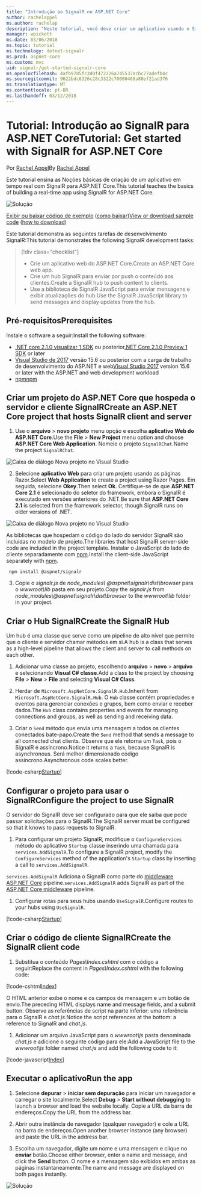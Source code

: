 ```yaml
---
title: "Introdução ao SignalR no ASP.NET Core"
author: rachelappel
ms.author: rachelap
description: "Neste tutorial, você deve criar um aplicativo usando o SignalR para ASP.NET Core."
manager: wpickett
ms.date: 03/06/2018
ms.topic: tutorial
ms.technology: dotnet-signalr
ms.prod: aspnet-core
ms.custom: mvc
uid: signalr/get-started-signalr-core
ms.openlocfilehash: 4afb9785fc3d0f472226a745537acbc77adefb4c
ms.sourcegitcommit: 9622bdc6326c28c3322c70000468a80ef21ad376
ms.translationtype: MT
ms.contentlocale: pt-BR
ms.lasthandoff: 03/12/2018
---
```

# <a name="tutorial-get-started-with-signalr-for-aspnet-core"></a><span data-ttu-id="f50e9-103">Tutorial: Introdução ao SignalR para ASP.NET Core</span><span class="sxs-lookup"><span data-stu-id="f50e9-103">Tutorial: Get started with SignalR for ASP.NET Core</span></span>

<span data-ttu-id="f50e9-104">Por [Rachel Appel](https://twitter.com/rachelappel)</span><span class="sxs-lookup"><span data-stu-id="f50e9-104">By [Rachel Appel](https://twitter.com/rachelappel)</span></span>

<span data-ttu-id="f50e9-105">Este tutorial ensina as Noções básicas de criação de um aplicativo em tempo real com SignalR para ASP.NET Core.</span><span class="sxs-lookup"><span data-stu-id="f50e9-105">This tutorial teaches the basics of building a real-time app using SignalR for ASP.NET Core.</span></span>

   ![Solução](get-started-signalr-core/_static/signalr-get-started-finished.png)

<span data-ttu-id="f50e9-107">[Exibir ou baixar código de exemplo](https://github.com/aspnet/Docs/tree/master/aspnetcore/signalr/get-started-signalr-core/sample/) ([como baixar](xref:tutorials/index#how-to-download-a-sample))</span><span class="sxs-lookup"><span data-stu-id="f50e9-107">[View or download sample code](https://github.com/aspnet/Docs/tree/master/aspnetcore/signalr/get-started-signalr-core/sample/) ([how to download](xref:tutorials/index#how-to-download-a-sample))</span></span>

<span data-ttu-id="f50e9-108">Este tutorial demonstra as seguintes tarefas de desenvolvimento SignalR:</span><span class="sxs-lookup"><span data-stu-id="f50e9-108">This tutorial demonstrates the following SignalR development tasks:</span></span>

> [!div class="checklist"]
> * <span data-ttu-id="f50e9-109">Crie um aplicativo web do ASP.NET Core.</span><span class="sxs-lookup"><span data-stu-id="f50e9-109">Create an ASP.NET Core web app.</span></span>
> * <span data-ttu-id="f50e9-110">Crie um hub SignalR para enviar por push o conteúdo aos clientes.</span><span class="sxs-lookup"><span data-stu-id="f50e9-110">Create a SignalR hub to push content to clients.</span></span>
> * <span data-ttu-id="f50e9-111">Use a biblioteca de SignalR JavaScript para enviar mensagens e exibir atualizações do hub.</span><span class="sxs-lookup"><span data-stu-id="f50e9-111">Use the SignalR JavaScript library to send messages and display updates from the hub.</span></span>

## <a name="prerequisites"></a><span data-ttu-id="f50e9-112">Pré-requisitos</span><span class="sxs-lookup"><span data-stu-id="f50e9-112">Prerequisites</span></span>

<span data-ttu-id="f50e9-113">Instale o software a seguir:</span><span class="sxs-lookup"><span data-stu-id="f50e9-113">Install the following software:</span></span>

* <span data-ttu-id="f50e9-114">[.NET core 2.1.0 visualizar 1 SDK](https://www.microsoft.com/net/download/dotnet-core/sdk-2.1.300-preview1) ou posterior</span><span class="sxs-lookup"><span data-stu-id="f50e9-114">[.NET Core 2.1.0 Preview 1 SDK](https://www.microsoft.com/net/download/dotnet-core/sdk-2.1.300-preview1) or later</span></span>
* <span data-ttu-id="f50e9-115">[Visual Studio de 2017](https://www.visualstudio.com/downloads/) versão 15.6 ou posterior com a carga de trabalho de desenvolvimento do ASP.NET e web</span><span class="sxs-lookup"><span data-stu-id="f50e9-115">[Visual Studio 2017](https://www.visualstudio.com/downloads/) version 15.6 or later with the ASP.NET and web development workload</span></span>
* [<span data-ttu-id="f50e9-116">npm</span><span class="sxs-lookup"><span data-stu-id="f50e9-116">npm</span></span>](https://www.npmjs.com/get-npm)

## <a name="create-an-aspnet-core-project-that-hosts-signalr-client-and-server"></a><span data-ttu-id="f50e9-117">Criar um projeto do ASP.NET Core que hospeda o servidor e cliente SignalR</span><span class="sxs-lookup"><span data-stu-id="f50e9-117">Create an ASP.NET Core project that hosts SignalR client and server</span></span>

1. <span data-ttu-id="f50e9-118">Use o **arquivo** > **novo projeto** menu opção e escolha **aplicativo Web do ASP.NET Core**.</span><span class="sxs-lookup"><span data-stu-id="f50e9-118">Use the **File** > **New Project** menu option and choose **ASP.NET Core Web Application**.</span></span> <span data-ttu-id="f50e9-119">Nomeie o projeto `SignalRChat`.</span><span class="sxs-lookup"><span data-stu-id="f50e9-119">Name the project `SignalRChat`.</span></span>

  ![Caixa de diálogo Nova projeto no Visual Studio](get-started-signalr-core/_static/signalr-new-project-dialog.png)

2. <span data-ttu-id="f50e9-121">Selecione **aplicativo Web** para criar um projeto usando as páginas Razor.</span><span class="sxs-lookup"><span data-stu-id="f50e9-121">Select **Web Application** to create a project using Razor Pages.</span></span> <span data-ttu-id="f50e9-122">Em seguida, selecione **Okey**.</span><span class="sxs-lookup"><span data-stu-id="f50e9-122">Then select **Ok**.</span></span> <span data-ttu-id="f50e9-123">Certifique-se de que **ASP.NET Core 2.1** é selecionado do seletor do framework, embora o SignalR é executado em versões anteriores do .NET.</span><span class="sxs-lookup"><span data-stu-id="f50e9-123">Be sure that **ASP.NET Core 2.1** is selected from the framework selector, though SignalR runs on older versions of .NET.</span></span>

  ![Caixa de diálogo Nova projeto no Visual Studio](get-started-signalr-core/_static/signalr-new-project-choose-type.png)

  <span data-ttu-id="f50e9-125">As bibliotecas que hospedam o código do lado do servidor SignalR são incluídas no modelo de projeto.</span><span class="sxs-lookup"><span data-stu-id="f50e9-125">The libraries that host SignalR server-side code are included in the project template.</span></span> <span data-ttu-id="f50e9-126">Instalar o JavaScript do lado do cliente separadamente com [npm](https://www.npmjs.com/).</span><span class="sxs-lookup"><span data-stu-id="f50e9-126">Install the client-side JavaScript separately with [npm](https://www.npmjs.com/).</span></span>

  ```console
   npm install @aspnet/signalr
  ```

3. <span data-ttu-id="f50e9-127">Copie o *signalr.js* de *node_modules\\ @aspnet\signalr\dist\browser*  para o *wwwroot\lib* pasta em seu projeto.</span><span class="sxs-lookup"><span data-stu-id="f50e9-127">Copy the *signalr.js* from *node_modules\\@aspnet\signalr\dist\browser* to the *wwwroot\lib* folder in your project.</span></span>

## <a name="create-the-signalr-hub"></a><span data-ttu-id="f50e9-128">Criar o Hub SignalR</span><span class="sxs-lookup"><span data-stu-id="f50e9-128">Create the SignalR Hub</span></span>

<span data-ttu-id="f50e9-129">Um hub é uma classe que serve como um pipeline de alto nível que permite que o cliente e servidor chamar métodos em si.</span><span class="sxs-lookup"><span data-stu-id="f50e9-129">A hub is a class that serves as a high-level pipeline that allows the client and server to call methods on each other.</span></span>

1. <span data-ttu-id="f50e9-130">Adicionar uma classe ao projeto, escolhendo **arquivo** > **novo** > **arquivo** e selecionando **Visual C# classe**.</span><span class="sxs-lookup"><span data-stu-id="f50e9-130">Add a class to the project by choosing **File** > **New** > **File** and selecting **Visual C# Class**.</span></span> 

1. <span data-ttu-id="f50e9-131">Herdar de `Microsoft.AspNetCore.SignalR.Hub`.</span><span class="sxs-lookup"><span data-stu-id="f50e9-131">Inherit from `Microsoft.AspNetCore.SignalR.Hub`.</span></span> <span data-ttu-id="f50e9-132">O `Hub` classe contém propriedades e eventos para gerenciar conexões e grupos, bem como enviar e receber dados.</span><span class="sxs-lookup"><span data-stu-id="f50e9-132">The `Hub` class contains properties and events for managing connections and groups, as well as sending and receiving data.</span></span>

1. <span data-ttu-id="f50e9-133">Criar o `Send` método que envia uma mensagem a todos os clientes conectados bate-papo.</span><span class="sxs-lookup"><span data-stu-id="f50e9-133">Create the `Send` method that sends a message to all connected chat clients.</span></span> <span data-ttu-id="f50e9-134">Observe que ele retorna um `Task`, pois o SignalR é assíncrono.</span><span class="sxs-lookup"><span data-stu-id="f50e9-134">Notice it returns a `Task`, because SignalR is asynchronous.</span></span> <span data-ttu-id="f50e9-135">Será melhor dimensionado código assíncrono.</span><span class="sxs-lookup"><span data-stu-id="f50e9-135">Asynchronous code scales better.</span></span>

  [!code-csharp[Startup](get-started-signalr-core/sample/Hubs/ChatHub.cs?range=7-14)]

## <a name="configure-the-project-to-use-signalr"></a><span data-ttu-id="f50e9-136">Configurar o projeto para usar o SignalR</span><span class="sxs-lookup"><span data-stu-id="f50e9-136">Configure the project to use SignalR</span></span>

<span data-ttu-id="f50e9-137">O servidor do SignalR deve ser configurado para que ele saiba que pode passar solicitações para o SignalR.</span><span class="sxs-lookup"><span data-stu-id="f50e9-137">The SignalR server must be configured so that it knows to pass requests to SignalR.</span></span>

1. <span data-ttu-id="f50e9-138">Para configurar um projeto SignalR, modifique o `ConfigureServices` método do aplicativo `Startup` classe inserindo uma chamada para `services.AddSignalR`.</span><span class="sxs-lookup"><span data-stu-id="f50e9-138">To configure a SignalR project, modify the `ConfigureServices` method of the application's `Startup` class by inserting a call to `services.AddSignalR`.</span></span>

  <span data-ttu-id="f50e9-139">`services.AddSignalR` Adiciona o SignalR como parte do [middleware ASP.NET Core](xref:fundamentals/middleware/index) pipeline.</span><span class="sxs-lookup"><span data-stu-id="f50e9-139">`services.AddSignalR` adds SignalR as part of the [ASP.NET Core middleware](xref:fundamentals/middleware/index) pipeline.</span></span>

1. <span data-ttu-id="f50e9-140">Configurar rotas para seus hubs usando `UseSignalR`.</span><span class="sxs-lookup"><span data-stu-id="f50e9-140">Configure routes to your hubs using `UseSignalR`.</span></span>

  [!code-csharp[Startup](get-started-signalr-core/sample/Startup.cs?highlight=22,40-43)]

## <a name="create-the-signalr-client-code"></a><span data-ttu-id="f50e9-141">Criar o código de cliente SignalR</span><span class="sxs-lookup"><span data-stu-id="f50e9-141">Create the SignalR client code</span></span>

1. <span data-ttu-id="f50e9-142">Substitua o conteúdo *Pages\Index.cshtml* com o código a seguir:</span><span class="sxs-lookup"><span data-stu-id="f50e9-142">Replace the content in *Pages\Index.cshtml* with the following code:</span></span>

  [!code-cshtml[Index](get-started-signalr-core/sample/Pages/Index.cshtml)]

  <span data-ttu-id="f50e9-143">O HTML anterior exibe o nome e os campos de mensagem e um botão de envio.</span><span class="sxs-lookup"><span data-stu-id="f50e9-143">The preceding HTML displays name and message fields, and a submit button.</span></span> <span data-ttu-id="f50e9-144">Observe as referências de script na parte inferior: uma referência para o SignalR e *chat.js*.</span><span class="sxs-lookup"><span data-stu-id="f50e9-144">Notice the script references at the bottom: a reference to SignalR and *chat.js*.</span></span>

1. <span data-ttu-id="f50e9-145">Adicionar um arquivo JavaScript para o *wwwroot\js* pasta denominada *chat.js* e adicione o seguinte código para ele:</span><span class="sxs-lookup"><span data-stu-id="f50e9-145">Add a JavaScript file to the *wwwroot\js* folder named *chat.js* and add the following code to it:</span></span>

  [!code-javascript[Index](get-started-signalr-core/sample/wwwroot/js/chat.js)]

## <a name="run-the-app"></a><span data-ttu-id="f50e9-146">Executar o aplicativo</span><span class="sxs-lookup"><span data-stu-id="f50e9-146">Run the app</span></span>

1. <span data-ttu-id="f50e9-147">Selecione **depurar** > **iniciar sem depuração** para iniciar um navegador e carregar o site localmente.</span><span class="sxs-lookup"><span data-stu-id="f50e9-147">Select **Debug** > **Start without debugging** to launch a browser and load the website locally.</span></span> <span data-ttu-id="f50e9-148">Copie a URL da barra de endereços.</span><span class="sxs-lookup"><span data-stu-id="f50e9-148">Copy the URL from the address bar.</span></span>

1. <span data-ttu-id="f50e9-149">Abrir outra instância de navegador (qualquer navegador) e cole a URL na barra de endereços.</span><span class="sxs-lookup"><span data-stu-id="f50e9-149">Open another browser instance (any browser) and paste the URL in the address bar.</span></span>

1. <span data-ttu-id="f50e9-150">Escolha um navegador, digite um nome e uma mensagem e clique no **enviar** botão.</span><span class="sxs-lookup"><span data-stu-id="f50e9-150">Choose either browser, enter a name and message, and click the **Send** button.</span></span> <span data-ttu-id="f50e9-151">O nome e a mensagem são exibidos em ambas as páginas instantaneamente.</span><span class="sxs-lookup"><span data-stu-id="f50e9-151">The name and message are displayed on both pages instantly.</span></span>

  ![Solução](get-started-signalr-core/_static/signalr-get-started-finished.png)
